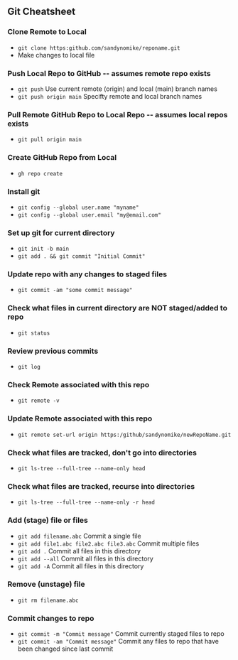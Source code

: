 ## Git Cheatsheet

### Clone Remote to Local
* ```git clone https:github.com/sandynomike/reponame.git```
* Make changes to local file

### Push Local Repo to GitHub -- assumes remote repo exists
* ```git push``` Use current remote (origin) and local (main) branch names
* ```git push origin main``` Specifty remote and local branch names

### Pull Remote GitHub Repo to Local Repo -- assumes local repos exists
* ```git pull origin main```

### Create GitHub Repo from Local
* ```gh repo create```

### Install git
* ```git config --global user.name "myname"```
* ```git config --global user.email "my@email.com"```

### Set up git for current directory
* ```git init -b main```
* ```git add . && git commit "Initial Commit"```

### Update repo with any changes to staged files
* ```git commit -am "some commit message"```

### Check what files in current directory are NOT staged/added to repo
* ```git status```

### Review previous commits
* ```git log```

### Check Remote associated with this repo
* ```git remote -v```

### Update Remote associated with this repo
* ```git remote set-url origin https:/github/sandynomike/newRepoName.git```

### Check what files are tracked, don't go into directories
* ```git ls-tree --full-tree --name-only head```

### Check what files are tracked, recurse into directories
* ```git ls-tree --full-tree --name-only -r head```

### Add (stage) file or files
* ```git add filename.abc``` Commit a single file
* ```git add file1.abc file2.abc file3.abc``` Commit multiple files
* ```git add .``` Commit all files in this directory
* ```git add --all``` Commit all files in this directory
* ```git add -A``` Commit all files in this directory

### Remove (unstage) file
* ```git rm filename.abc```

### Commit changes to repo<br>
* ```git commit -m "Commit message"``` Commit currently staged files to repo
* ```git commit -am "Commit message"``` Commit any files to repo that have been changed since last commit
